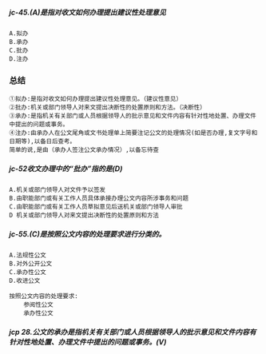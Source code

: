 ##### jc-45.(A)是指对收文如何办理提出建议性处理意见
    A.拟办
    B.承办
    C.批办
    D.注办

### 总结
    ①拟办:是指对收文如何办理提出建议性处理意见。（建议性意见）
    ②批办:机关或部门领导人对来文提出决断性的处置原则和方法。（决断性）
    ③承办:是指机关有关部门或人员根据领导人的批示意见和文件内容有针对性地处置、办理文件中提出的问题或事务。
    ④注办:由承办人在公文尾角或文书处理单上简要注记公文的处理情况(如是否办理,复文字号和日期等),以备日后查考。
    简单的说,是由（承办人签注公文承办情况）,以备忘待查    

##### jc-52收文办理中的“批办”指的是(D)
    A.机关或部门领导人对文件予以签发
    B.由职能部门或有关工作人员具体承接办理公文内容所涉事务和问题
    C.由职能部门或有关工作人员草拟意见后送机关或部门领导人审批
    D 机关或部门领导人对来文提出决断性的处置原则和方法

##### jc-55.(C)是按照公文内容的处理要求进行分类的。
    A.法规性公文
    B.对外公开公文
    C.承办性公文
    D.收进公文
    
    按照公文内容的处理要求:
        参阅性公文
        承办性公文
        
##### jcp 28.公文的承办是指机关有关部门或人员根据领导人的批示意见和文件内容有针对性地处置、办理文件中提出的问题或事务。(V)    



























        
    